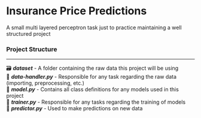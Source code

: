 # Insurance Price Predictions
A small multi layered perceptron task just to practice maintaining a well structured project

### Project Structure
---
:card_file_box: ***dataset*** - A folder containing the raw data this project will be using<br>
:page_facing_up: ***data-handler.py*** - Responsible for any task regarding the raw data (importing, preprocessing, etc.)<br>
:page_facing_up: ***model.py*** - Contains all class definitions for any models used in this project<br>
:page_facing_up: ***trainer.py*** - Responsible for any tasks regarding the training of models<br>
:page_facing_up: ***predictor.py*** - Used to make predictions on new data<br>

